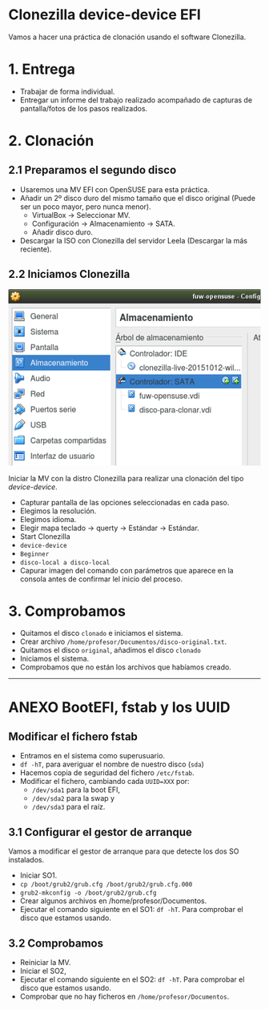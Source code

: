 
# Clonezilla device-device EFI

Vamos a hacer una práctica de clonación usando el software Clonezilla.

# 1. Entrega

* Trabajar de forma individual.
* Entregar un informe del trabajo realizado acompañado de capturas
de pantalla/fotos de los pasos realizados.

# 2. Clonación

## 2.1 Preparamos el segundo disco

* Usaremos una MV EFI con OpenSUSE para esta práctica.
* Añadir un 2º disco duro del mismo tamaño que el disco original (Puede ser un poco mayor, pero nunca menor).
    * VirtualBox -> Seleccionar MV.
    * Configuración -> Almacenamiento -> SATA.
    * Añadir disco duro.
* Descargar la ISO con Clonezilla del servidor Leela
(Descargar la más reciente).

## 2.2 Iniciamos Clonezilla

![vbox-add-hdd.png](./images/vbox-add-hdd.png)

Iniciar la MV con la distro Clonezilla para realizar una clonación del tipo *device-device*.
* Capturar pantalla de las opciones seleccionadas en cada paso.
* Elegimos la resolución.
* Elegimos idioma.
* Elegir mapa teclado -> querty -> Estándar -> Estándar.
* Start Clonezilla
* `device-device`
* `Beginner`
* `disco-local a disco-local`
* Capurar imagen del comando con parámetros que aparece en la consola antes de
confirmar lel inicio del proceso.

# 3. Comprobamos

* Quitamos el disco `clonado` e iniciamos el sistema.
* Crear archivo `/home/profesor/Documentos/disco-original.txt`.
* Quitamos el disco `original`, añadimos el disco `clonado`
* Iniciamos el sistema.
* Comprobamos que no están los archivos que habíamos creado.

---

# ANEXO BootEFI, fstab y los UUID

## Modificar el fichero fstab

* Entramos en el sistema como superusuario.
* `df -hT`, para averiguar el nombre de nuestro disco (`sda`)
* Hacemos copia de seguridad del fichero `/etc/fstab`.
* Modificar el fichero, cambiando cada `UUID=XXX` por:
    * `/dev/sda1` para la boot EFI,
    * `/dev/sda2` para la swap y
    * `/dev/sda3` para el raíz.

## 3.1 Configurar el gestor de arranque

Vamos a modificar el gestor de arranque para que detecte los dos SO instalados.

* Iniciar SO1.
* `cp /boot/grub2/grub.cfg /boot/grub2/grub.cfg.000`
* `grub2-mkconfig -o /boot/grub2/grub.cfg`
* Crear algunos archivos en /home/profesor/Documentos.
* Ejecutar el comando siguiente en el SO1: `df -hT`. Para comprobar el disco que estamos usando.

## 3.2 Comprobamos

* Reiniciar la MV.
* Iniciar el SO2,
* Ejecutar el comando siguiente en el SO2: `df -hT`. Para comprobar el disco que estamos usando.
* Comprobar que no hay ficheros en `/home/profesor/Documentos`.
